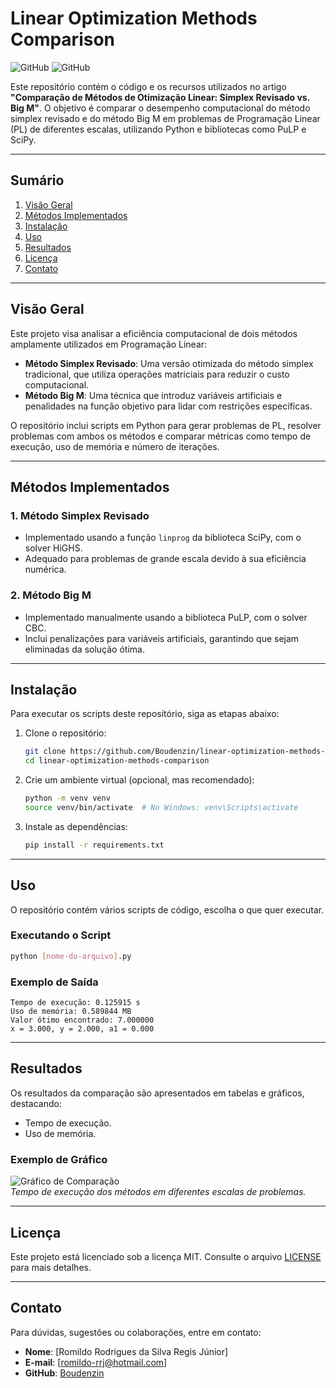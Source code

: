 # **Linear Optimization Methods Comparison**

![GitHub](https://img.shields.io/badge/license-MIT-blue)
![GitHub](https://img.shields.io/badge/python-3.8%2B-green)

Este repositório contém o código e os recursos utilizados no artigo **"Comparação de Métodos de Otimização Linear: Simplex Revisado vs. Big M"**. O objetivo é comparar o desempenho computacional do método simplex revisado e do método Big M em problemas de Programação Linear (PL) de diferentes escalas, utilizando Python e bibliotecas como PuLP e SciPy.

---

## **Sumário**
1. [Visão Geral](#visão-geral)
2. [Métodos Implementados](#métodos-implementados)
3. [Instalação](#instalação)
4. [Uso](#uso)
5. [Resultados](#resultados)
6. [Licença](#licença)
7. [Contato](#contato)

---

## **Visão Geral**
Este projeto visa analisar a eficiência computacional de dois métodos amplamente utilizados em Programação Linear:
- **Método Simplex Revisado**: Uma versão otimizada do método simplex tradicional, que utiliza operações matriciais para reduzir o custo computacional.
- **Método Big M**: Uma técnica que introduz variáveis artificiais e penalidades na função objetivo para lidar com restrições específicas.

O repositório inclui scripts em Python para gerar problemas de PL, resolver problemas com ambos os métodos e comparar métricas como tempo de execução, uso de memória e número de iterações.

---

## **Métodos Implementados**
### **1. Método Simplex Revisado**
- Implementado usando a função `linprog` da biblioteca SciPy, com o solver HiGHS.
- Adequado para problemas de grande escala devido à sua eficiência numérica.

### **2. Método Big M**
- Implementado manualmente usando a biblioteca PuLP, com o solver CBC.
- Inclui penalizações para variáveis artificiais, garantindo que sejam eliminadas da solução ótima.

---

## **Instalação**
Para executar os scripts deste repositório, siga as etapas abaixo:

1. Clone o repositório:
   ```bash
   git clone https://github.com/Boudenzin/linear-optimization-methods-comparison.git
   cd linear-optimization-methods-comparison
   ```

2. Crie um ambiente virtual (opcional, mas recomendado):
   ```bash
   python -m venv venv
   source venv/bin/activate  # No Windows: venv\Scripts\activate
   ```

3. Instale as dependências:
   ```bash
   pip install -r requirements.txt
   ```

---

## **Uso**
O repositório contém vários scripts de código, escolha o que quer executar.

### **Executando o Script**
```bash
python [nome-do-arquivo].py
```

### **Exemplo de Saída**
```plaintext
Tempo de execução: 0.125915 s
Uso de memória: 0.589844 MB
Valor ótimo encontrado: 7.000000
x = 3.000, y = 2.000, a1 = 0.000

```

---

## **Resultados**
Os resultados da comparação são apresentados em tabelas e gráficos, destacando:
- Tempo de execução.
- Uso de memória.

### **Exemplo de Gráfico**
![Gráfico de Comparação](https://via.placeholder.com/600x400)  
*Tempo de execução dos métodos em diferentes escalas de problemas.*

---

## **Licença**
Este projeto está licenciado sob a licença MIT. Consulte o arquivo [LICENSE](LICENSE) para mais detalhes.

---

## **Contato**
Para dúvidas, sugestões ou colaborações, entre em contato:
- **Nome**: [Romildo Rodrigues da Silva Regis Júnior]
- **E-mail**: [romildo-rrj@hotmail.com]
- **GitHub**: [Boudenzin](https://github.com/Boudenzin)
